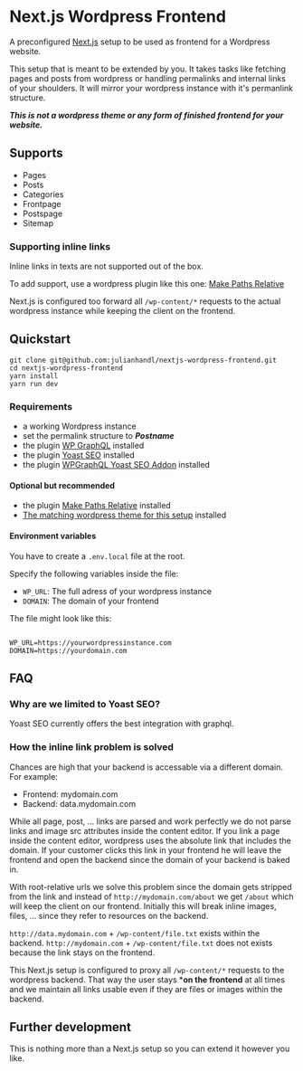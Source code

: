 # Next.js Wordpress Frontend
A preconfigured [Next.js](https://nextjs.org/) setup to be used as frontend for a Wordpress website.

This setup that is meant to be extended by you. It takes tasks like fetching pages and posts from wordpress or handling permalinks and internal links of your shoulders. It will mirror your wordpress instance with it's permanlink structure.

***This is not a wordpress theme or any form of finished frontend for your website.***

## Supports
- Pages
- Posts
- Categories
- Frontpage
- Postspage
- Sitemap

### Supporting inline links
Inline links in texts are not supported out of the box.

To add support, use a wordpress plugin like this one: [Make Paths Relative](https://wordpress.org/plugins/make-paths-relative/)

Next.js is configured too forward all ```/wp-content/*``` requests to the actual wordpress instance while keeping the client on the frontend.

## Quickstart

```
git clone git@github.com:julianhandl/nextjs-wordpress-frontend.git
cd nextjs-wordpress-frontend
yarn install
yarn run dev
```

### Requirements
- a working Wordpress instance
- set the permalink structure to ***Postname***
- the plugin [WP GraphQL](https://wordpress.org/plugins/wp-graphql/) installed
- the plugin [Yoast SEO](https://wordpress.org/plugins/wordpress-seo/) installed
- the plugin [WPGraphQL Yoast SEO Addon](https://wordpress.org/plugins/wordpress-seo/) installed

#### Optional but recommended
- the plugin [Make Paths Relative](https://wordpress.org/plugins/make-paths-relative/) installed
- [The matching wordpress theme for this setup](https://github.com/julianhandl/Nextjs-Wordpress-Theme) installed

#### Environment variables
You have to create a ```.env.local``` file at the root.

Specify the following variables inside the file:
- ```WP_URL```: The full adress of your wordpress instance
- ```DOMAIN```: The domain of your frontend 

The file might look like this:
```

WP_URL=https://yourwordpressinstance.com
DOMAIN=https://yourdomain.com

```
## FAQ
### Why are we limited to Yoast SEO?
Yoast SEO currently offers the best integration with graphql.

### How the inline link problem is solved
Chances are high that your backend is accessable via a different domain. For example:
- Frontend: mydomain.com
- Backend: data.mydomain.com

While all page, post, ... links are parsed and work perfectly we do not parse links and image src attributes inside the content editor. If you link a page inside the content editor, wordpress uses the absolute link that includes the domain. If your customer clicks this link in your frontend he will leave the frontend and open the backend since the domain of your backend is baked in.

With root-relative urls we solve this problem since the domain gets stripped from the link and instead of ```http://mydomain.com/about``` we get ```/about``` which will keep the client on our frontend. Initially this will break inline images, files, ... since they refer to resources on the backend.

```http://data.mydomain.com``` + ```/wp-content/file.txt``` exists within the backend.
```http://mydomain.com``` + ```/wp-content/file.txt``` does not exists because the link stays on the frontend.

This Next.js setup is configured to proxy all ```/wp-content/*``` requests to the wordpress backend. That way the user stays ***on the frontend** at all times and we maintain all links usable even if they are files or images within the backend.

## Further development
This is nothing more than a Next.js setup so you can extend it however you like.